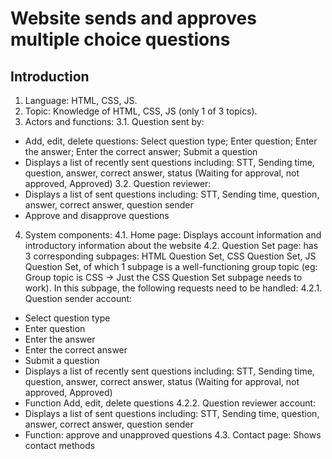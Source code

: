 # Website sends and approves multiple choice questions

## Introduction
1. Language: HTML, CSS, JS.
2. Topic: Knowledge of HTML, CSS, JS (only 1 of 3 topics).
3. Actors and functions:
3.1. Question sent by:
+ Add, edit, delete questions: Select question type; Enter question; Enter the answer; Enter the correct answer; Submit a question
+ Displays a list of recently sent questions including: STT, Sending time, question, answer, correct answer, status (Waiting for approval, not approved, Approved)
3.2. Question reviewer:
+ Displays a list of sent questions including: STT, Sending time, question, answer, correct answer, question sender
+ Approve and disapprove questions
4. System components:
4.1. Home page: Displays account information and introductory information about the website
4.2. Question Set page: has 3 corresponding subpages: HTML Question Set, CSS Question Set, JS Question Set, of which 1 subpage is a well-functioning group topic (eg: Group topic is CSS → Just the CSS Question Set subpage needs to work). In this subpage, the following requests need to be handled:
4.2.1. Question sender account:
+ Select question type
+ Enter question
+ Enter the answer
+ Enter the correct answer
+ Submit a question
+ Displays a list of recently sent questions including: STT, Sending time, question, answer, correct answer, status (Waiting for approval, not approved, Approved)
+ Function Add, edit, delete questions
4.2.2. Question reviewer account:
+ Displays a list of sent questions including: STT, Sending time, question, answer, correct answer, question sender
+ Function: approve and unapproved questions
4.3. Contact page: Shows contact methods
